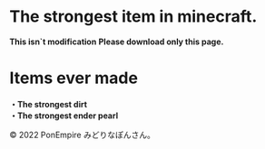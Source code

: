 # The strongest item in minecraft.  
**This isn`t modification**
**Please download only this page.**  

# Items ever made
**・The strongest dirt  
・The strongest ender pearl**  

© 2022 PonEmpire みどりなぽんさん。
